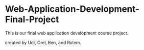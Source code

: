 # Web-Application-Development-Final-Project

This is our final web application development course project.

created by Udi, Orel, Ben, and Rotem.
